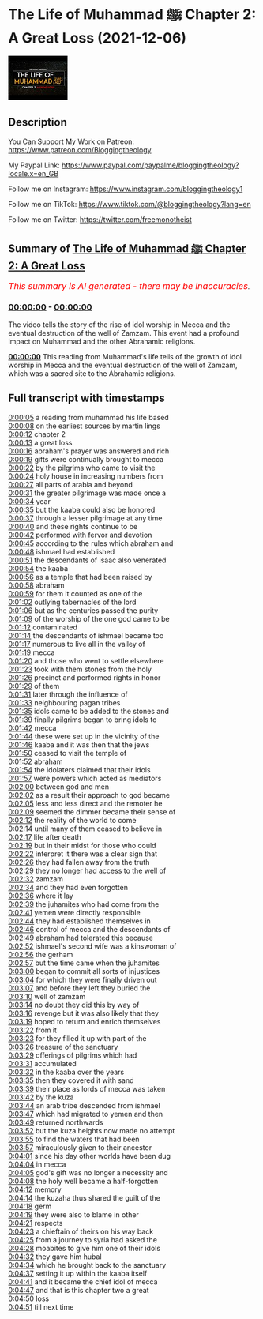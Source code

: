 # The Life of Muhammad ﷺ Chapter 2: A Great Loss (2021-12-06)

![alt The Life of Muhammad ﷺ Chapter 2: A Great Loss](neIA3U6x7vg.jpg "The Life of Muhammad ﷺ Chapter 2: A Great Loss")

## Description

You Can Support My Work on Patreon:
https://www.patreon.com/Bloggingtheology

My Paypal Link: 
https://www.paypal.com/paypalme/bloggingtheology?locale.x=en_GB

Follow me on Instagram:
https://www.instagram.com/bloggingtheology1

Follow me on TikTok:
https://www.tiktok.com/@bloggingtheology?lang=en

Follow me on Twitter:
https://twitter.com/freemonotheist

## Summary of [The Life of Muhammad ﷺ Chapter 2: A Great Loss](https://www.youtube.com/watch?v=neIA3U6x7vg)


*<span style="color:red; font-size:125%">This summary is AI generated - there may be inaccuracies</span>. [](/)*

### [00:00:00](https://www.youtube.com/watch?v=neIA3U6x7vg&t=0) - [00:00:00](https://www.youtube.com/watch?v=neIA3U6x7vg&t=0)

The video tells the story of the rise of idol worship in Mecca and the eventual destruction of the well of Zamzam. This event had a profound impact on Muhammad and the other Abrahamic religions.

**[00:00:00](https://www.youtube.com/watch?v=neIA3U6x7vg&t=0)** This reading from Muhammad's life tells of the growth of idol worship in Mecca and the eventual destruction of the well of Zamzam, which was a sacred site to the Abrahamic religions.

## Full transcript with timestamps

[0:00:05](https://youtu.be/neIA3U6x7vg?t=5) a reading from muhammad his life based  
[0:00:08](https://youtu.be/neIA3U6x7vg?t=8) on the earliest sources by martin lings  
[0:00:12](https://youtu.be/neIA3U6x7vg?t=12) chapter 2  
[0:00:13](https://youtu.be/neIA3U6x7vg?t=13) a great loss  
[0:00:16](https://youtu.be/neIA3U6x7vg?t=16) abraham's prayer was answered and rich  
[0:00:19](https://youtu.be/neIA3U6x7vg?t=19) gifts were continually brought to mecca  
[0:00:22](https://youtu.be/neIA3U6x7vg?t=22) by the pilgrims who came to visit the  
[0:00:24](https://youtu.be/neIA3U6x7vg?t=24) holy house in increasing numbers from  
[0:00:27](https://youtu.be/neIA3U6x7vg?t=27) all parts of arabia and beyond  
[0:00:31](https://youtu.be/neIA3U6x7vg?t=31) the greater pilgrimage was made once a  
[0:00:34](https://youtu.be/neIA3U6x7vg?t=34) year  
[0:00:35](https://youtu.be/neIA3U6x7vg?t=35) but the kaaba could also be honored  
[0:00:37](https://youtu.be/neIA3U6x7vg?t=37) through a lesser pilgrimage at any time  
[0:00:40](https://youtu.be/neIA3U6x7vg?t=40) and these rights continue to be  
[0:00:42](https://youtu.be/neIA3U6x7vg?t=42) performed with fervor and devotion  
[0:00:45](https://youtu.be/neIA3U6x7vg?t=45) according to the rules which abraham and  
[0:00:48](https://youtu.be/neIA3U6x7vg?t=48) ishmael had established  
[0:00:51](https://youtu.be/neIA3U6x7vg?t=51) the descendants of isaac also venerated  
[0:00:54](https://youtu.be/neIA3U6x7vg?t=54) the kaaba  
[0:00:56](https://youtu.be/neIA3U6x7vg?t=56) as a temple that had been raised by  
[0:00:58](https://youtu.be/neIA3U6x7vg?t=58) abraham  
[0:00:59](https://youtu.be/neIA3U6x7vg?t=59) for them it counted as one of the  
[0:01:02](https://youtu.be/neIA3U6x7vg?t=62) outlying tabernacles of the lord  
[0:01:06](https://youtu.be/neIA3U6x7vg?t=66) but as the centuries passed the purity  
[0:01:09](https://youtu.be/neIA3U6x7vg?t=69) of the worship of the one god came to be  
[0:01:12](https://youtu.be/neIA3U6x7vg?t=72) contaminated  
[0:01:14](https://youtu.be/neIA3U6x7vg?t=74) the descendants of ishmael became too  
[0:01:17](https://youtu.be/neIA3U6x7vg?t=77) numerous to live all in the valley of  
[0:01:19](https://youtu.be/neIA3U6x7vg?t=79) mecca  
[0:01:20](https://youtu.be/neIA3U6x7vg?t=80) and those who went to settle elsewhere  
[0:01:23](https://youtu.be/neIA3U6x7vg?t=83) took with them stones from the holy  
[0:01:26](https://youtu.be/neIA3U6x7vg?t=86) precinct and performed rights in honor  
[0:01:29](https://youtu.be/neIA3U6x7vg?t=89) of them  
[0:01:31](https://youtu.be/neIA3U6x7vg?t=91) later through the influence of  
[0:01:33](https://youtu.be/neIA3U6x7vg?t=93) neighbouring pagan tribes  
[0:01:35](https://youtu.be/neIA3U6x7vg?t=95) idols came to be added to the stones and  
[0:01:39](https://youtu.be/neIA3U6x7vg?t=99) finally pilgrims began to bring idols to  
[0:01:42](https://youtu.be/neIA3U6x7vg?t=102) mecca  
[0:01:44](https://youtu.be/neIA3U6x7vg?t=104) these were set up in the vicinity of the  
[0:01:46](https://youtu.be/neIA3U6x7vg?t=106) kaaba and it was then that the jews  
[0:01:50](https://youtu.be/neIA3U6x7vg?t=110) ceased to visit the temple of  
[0:01:52](https://youtu.be/neIA3U6x7vg?t=112) abraham  
[0:01:54](https://youtu.be/neIA3U6x7vg?t=114) the idolaters claimed that their idols  
[0:01:57](https://youtu.be/neIA3U6x7vg?t=117) were powers which acted as mediators  
[0:02:00](https://youtu.be/neIA3U6x7vg?t=120) between god and men  
[0:02:02](https://youtu.be/neIA3U6x7vg?t=122) as a result their approach to god became  
[0:02:05](https://youtu.be/neIA3U6x7vg?t=125) less and less direct and the remoter he  
[0:02:09](https://youtu.be/neIA3U6x7vg?t=129) seemed the dimmer became their sense of  
[0:02:12](https://youtu.be/neIA3U6x7vg?t=132) the reality of the world to come  
[0:02:14](https://youtu.be/neIA3U6x7vg?t=134) until many of them ceased to believe in  
[0:02:17](https://youtu.be/neIA3U6x7vg?t=137) life after death  
[0:02:19](https://youtu.be/neIA3U6x7vg?t=139) but in their midst for those who could  
[0:02:22](https://youtu.be/neIA3U6x7vg?t=142) interpret it there was a clear sign that  
[0:02:26](https://youtu.be/neIA3U6x7vg?t=146) they had fallen away from the truth  
[0:02:29](https://youtu.be/neIA3U6x7vg?t=149) they no longer had access to the well of  
[0:02:32](https://youtu.be/neIA3U6x7vg?t=152) zamzam  
[0:02:34](https://youtu.be/neIA3U6x7vg?t=154) and they had even forgotten  
[0:02:36](https://youtu.be/neIA3U6x7vg?t=156) where it lay  
[0:02:39](https://youtu.be/neIA3U6x7vg?t=159) the juhamites who had come from the  
[0:02:41](https://youtu.be/neIA3U6x7vg?t=161) yemen were directly responsible  
[0:02:44](https://youtu.be/neIA3U6x7vg?t=164) they had established themselves in  
[0:02:46](https://youtu.be/neIA3U6x7vg?t=166) control of mecca and the descendants of  
[0:02:49](https://youtu.be/neIA3U6x7vg?t=169) abraham had tolerated this because  
[0:02:52](https://youtu.be/neIA3U6x7vg?t=172) ishmael's second wife was a kinswoman of  
[0:02:56](https://youtu.be/neIA3U6x7vg?t=176) the gerham  
[0:02:57](https://youtu.be/neIA3U6x7vg?t=177) but the time came when the juhamites  
[0:03:00](https://youtu.be/neIA3U6x7vg?t=180) began to commit all sorts of injustices  
[0:03:04](https://youtu.be/neIA3U6x7vg?t=184) for which they were finally driven out  
[0:03:07](https://youtu.be/neIA3U6x7vg?t=187) and before they left they buried the  
[0:03:10](https://youtu.be/neIA3U6x7vg?t=190) well of zamzam  
[0:03:14](https://youtu.be/neIA3U6x7vg?t=194) no doubt they did this by way of  
[0:03:16](https://youtu.be/neIA3U6x7vg?t=196) revenge but it was also likely that they  
[0:03:19](https://youtu.be/neIA3U6x7vg?t=199) hoped to return and enrich themselves  
[0:03:22](https://youtu.be/neIA3U6x7vg?t=202) from it  
[0:03:23](https://youtu.be/neIA3U6x7vg?t=203) for they filled it up with part of the  
[0:03:26](https://youtu.be/neIA3U6x7vg?t=206) treasure of the sanctuary  
[0:03:29](https://youtu.be/neIA3U6x7vg?t=209) offerings of pilgrims which had  
[0:03:31](https://youtu.be/neIA3U6x7vg?t=211) accumulated  
[0:03:32](https://youtu.be/neIA3U6x7vg?t=212) in the kaaba over the years  
[0:03:35](https://youtu.be/neIA3U6x7vg?t=215) then they covered it with sand  
[0:03:39](https://youtu.be/neIA3U6x7vg?t=219) their place as lords of mecca was taken  
[0:03:42](https://youtu.be/neIA3U6x7vg?t=222) by the kuza  
[0:03:44](https://youtu.be/neIA3U6x7vg?t=224) an arab tribe descended from ishmael  
[0:03:47](https://youtu.be/neIA3U6x7vg?t=227) which had migrated to yemen and then  
[0:03:49](https://youtu.be/neIA3U6x7vg?t=229) returned northwards  
[0:03:52](https://youtu.be/neIA3U6x7vg?t=232) but the kuza heights now made no attempt  
[0:03:55](https://youtu.be/neIA3U6x7vg?t=235) to find the waters that had been  
[0:03:57](https://youtu.be/neIA3U6x7vg?t=237) miraculously given to their ancestor  
[0:04:01](https://youtu.be/neIA3U6x7vg?t=241) since his day other worlds have been dug  
[0:04:04](https://youtu.be/neIA3U6x7vg?t=244) in mecca  
[0:04:05](https://youtu.be/neIA3U6x7vg?t=245) god's gift was no longer a necessity and  
[0:04:08](https://youtu.be/neIA3U6x7vg?t=248) the holy well became a half-forgotten  
[0:04:12](https://youtu.be/neIA3U6x7vg?t=252) memory  
[0:04:14](https://youtu.be/neIA3U6x7vg?t=254) the kuzaha thus shared the guilt of the  
[0:04:18](https://youtu.be/neIA3U6x7vg?t=258) germ  
[0:04:19](https://youtu.be/neIA3U6x7vg?t=259) they were also to blame in other  
[0:04:21](https://youtu.be/neIA3U6x7vg?t=261) respects  
[0:04:23](https://youtu.be/neIA3U6x7vg?t=263) a chieftain of theirs on his way back  
[0:04:25](https://youtu.be/neIA3U6x7vg?t=265) from a journey to syria had asked the  
[0:04:28](https://youtu.be/neIA3U6x7vg?t=268) moabites to give him one of their idols  
[0:04:32](https://youtu.be/neIA3U6x7vg?t=272) they gave him hubal  
[0:04:34](https://youtu.be/neIA3U6x7vg?t=274) which he brought back to the sanctuary  
[0:04:37](https://youtu.be/neIA3U6x7vg?t=277) setting it up within the kaaba itself  
[0:04:41](https://youtu.be/neIA3U6x7vg?t=281) and it became the chief idol of mecca  
[0:04:47](https://youtu.be/neIA3U6x7vg?t=287) and that is this chapter two a great  
[0:04:50](https://youtu.be/neIA3U6x7vg?t=290) loss  
[0:04:51](https://youtu.be/neIA3U6x7vg?t=291) till next time  
